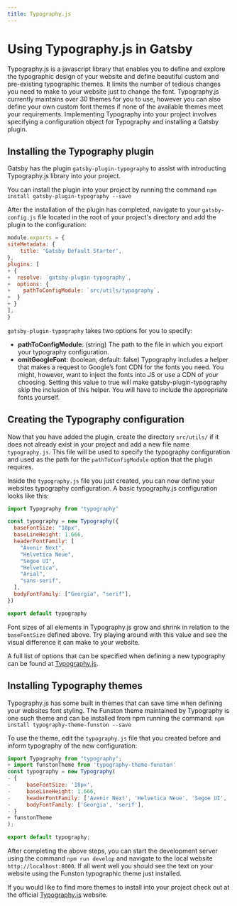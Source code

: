 ```yaml
---
title: Typography.js
---
```


# Using Typography.js in Gatsby

Typography.js is a javascript library that enables you to define and explore the typographic design of your website and define beautiful custom and pre-existing typographic themes. It limits the number of tedious changes you need to make to your website just to change the font. Typography.js currently maintains over 30 themes for you to use, however you can also define your own custom font themes if none of the available themes meet your requirements. Implementing Typography into your project involves specifying a configuration object for Typography and installing a Gatsby plugin.

## Installing the Typography plugin

Gatsby has the plugin `gatsby-plugin-typography` to assist with introducting Typography.js library into your project.

You can install the plugin into your project by running the command `npm install gatsby-plugin-typography --save`

After the installation of the plugin has completed, navigate to your `gatsby-config.js` file located in the root of your project's directory and add the plugin to the configuration:

```diff:title=gatsby-config.js
module.exports = {
siteMetadata: {
    title: 'Gatsby Default Starter',
},
plugins: [
+ {
+  resolve: `gatsby-plugin-typography`,
+  options: {
+    pathToConfigModule: `src/utils/typography`,
+  }
+ }
],
}
```

`gatsby-plugin-typography` takes two options for you to specify:

- **pathToConfigModule**: (string) The path to the file in which you export your typography configuration.
- **omitGoogleFont**: (boolean, default: false) Typography includes a helper that makes a request to Google’s font CDN for the fonts you
  need. You might, however, want to inject the fonts into JS or use a
  CDN of your choosing. Setting this value to true will make
  gatsby-plugin-typography skip the inclusion of this helper. You will
  have to include the appropriate fonts yourself.

## Creating the Typography configuration

Now that you have added the plugin, create the directory `src/utils/` if it does not already exist in your project and add a new file name `typography.js`. This file will be used to specify the typography configuration and used as the path for the `pathToConfigModule` option that the plugin requires.

Inside the `typography.js` file you just created, you can now define your websites typography configuration. A basic typography.js configuration looks like this:

```js:title=src/utils/typography.js
import Typography from "typography"

const typography = new Typography({
  baseFontSize: "18px",
  baseLineHeight: 1.666,
  headerFontFamily: [
    "Avenir Next",
    "Helvetica Neue",
    "Segoe UI",
    "Helvetica",
    "Arial",
    "sans-serif",
  ],
  bodyFontFamily: ["Georgia", "serif"],
})

export default typography
```

Font sizes of all elements in Typography.js grow and shrink in relation to the `baseFontSize` defined above. Try playing around with this value and see the visual difference it can make to your website.

A full list of options that can be specified when defining a new typography can be found at [Typography.js](https://kyleamathews.github.io/typography.js/).

## Installing Typography themes

Typography.js has some built in themes that can save time when defining your websites font styling. The Funston theme maintained by Typography is one such theme and can be installed from npm running the command: `npm install typography-theme-funston --save`

To use the theme, edit the `typography.js` file that you created before and inform typography of the new configuration:

```diff:title=src/utils/typography.js
import Typography from "typography";
+ import funstonTheme from 'typography-theme-funston'
const typography = new Typography(
- {
-     baseFontSize: '18px',
-     baseLineHeight: 1.666,
-     headerFontFamily: ['Avenir Next', 'Helvetica Neue', 'Segoe UI', 'Helvetica', 'Arial', 'sans-serif'],
-     bodyFontFamily: ['Georgia', 'serif'],
- }
+ funstonTheme
);

export default typography;
```

After completing the above steps, you can start the development server using the command `npm run develop` and navigate to the local website `http://localhost:8000`. If all went well you should see the text on your website using the Funston typographic theme just installed.

If you would like to find more themes to install into your project check out at the official [Typography.js](https://kyleamathews.github.io/typography.js/) website.
